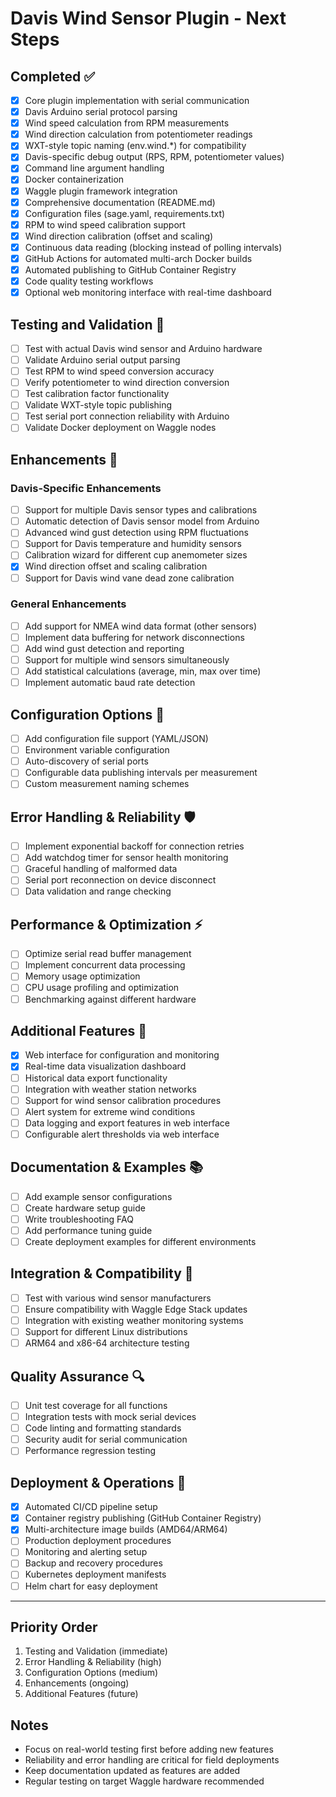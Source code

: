 # Davis Wind Sensor Plugin - Next Steps

## Completed ✅
- [x] Core plugin implementation with serial communication
- [x] Davis Arduino serial protocol parsing
- [x] Wind speed calculation from RPM measurements
- [x] Wind direction calculation from potentiometer readings
- [x] WXT-style topic naming (env.wind.*) for compatibility
- [x] Davis-specific debug output (RPS, RPM, potentiometer values)
- [x] Command line argument handling
- [x] Docker containerization
- [x] Waggle plugin framework integration
- [x] Comprehensive documentation (README.md)
- [x] Configuration files (sage.yaml, requirements.txt)
- [x] RPM to wind speed calibration support
- [x] Wind direction calibration (offset and scaling)
- [x] Continuous data reading (blocking instead of polling intervals)
- [x] GitHub Actions for automated multi-arch Docker builds
- [x] Automated publishing to GitHub Container Registry
- [x] Code quality testing workflows
- [x] Optional web monitoring interface with real-time dashboard

## Testing and Validation 🧪
- [ ] Test with actual Davis wind sensor and Arduino hardware
- [ ] Validate Arduino serial output parsing
- [ ] Test RPM to wind speed conversion accuracy
- [ ] Verify potentiometer to wind direction conversion
- [ ] Test calibration factor functionality
- [ ] Validate WXT-style topic publishing
- [ ] Test serial port connection reliability with Arduino
- [ ] Validate Docker deployment on Waggle nodes

## Enhancements 🚀

### Davis-Specific Enhancements
- [ ] Support for multiple Davis sensor types and calibrations
- [ ] Automatic detection of Davis sensor model from Arduino
- [ ] Advanced wind gust detection using RPM fluctuations
- [ ] Support for Davis temperature and humidity sensors
- [ ] Calibration wizard for different cup anemometer sizes
- [x] Wind direction offset and scaling calibration
- [ ] Support for Davis wind vane dead zone calibration

### General Enhancements
- [ ] Add support for NMEA wind data format (other sensors)
- [ ] Implement data buffering for network disconnections
- [ ] Add wind gust detection and reporting
- [ ] Support for multiple wind sensors simultaneously
- [ ] Add statistical calculations (average, min, max over time)
- [ ] Implement automatic baud rate detection

## Configuration Options 🔧
- [ ] Add configuration file support (YAML/JSON)
- [ ] Environment variable configuration
- [ ] Auto-discovery of serial ports
- [ ] Configurable data publishing intervals per measurement
- [ ] Custom measurement naming schemes

## Error Handling & Reliability 🛡️
- [ ] Implement exponential backoff for connection retries
- [ ] Add watchdog timer for sensor health monitoring
- [ ] Graceful handling of malformed data
- [ ] Serial port reconnection on device disconnect
- [ ] Data validation and range checking

## Performance & Optimization ⚡
- [ ] Optimize serial read buffer management
- [ ] Implement concurrent data processing
- [ ] Memory usage optimization
- [ ] CPU usage profiling and optimization
- [ ] Benchmarking against different hardware

## Additional Features 🎯
- [x] Web interface for configuration and monitoring
- [x] Real-time data visualization dashboard
- [ ] Historical data export functionality
- [ ] Integration with weather station networks
- [ ] Support for wind sensor calibration procedures
- [ ] Alert system for extreme wind conditions
- [ ] Data logging and export features in web interface
- [ ] Configurable alert thresholds via web interface

## Documentation & Examples 📚
- [ ] Add example sensor configurations
- [ ] Create hardware setup guide
- [ ] Write troubleshooting FAQ
- [ ] Add performance tuning guide
- [ ] Create deployment examples for different environments

## Integration & Compatibility 🔗
- [ ] Test with various wind sensor manufacturers
- [ ] Ensure compatibility with Waggle Edge Stack updates
- [ ] Integration with existing weather monitoring systems
- [ ] Support for different Linux distributions
- [ ] ARM64 and x86-64 architecture testing

## Quality Assurance 🔍
- [ ] Unit test coverage for all functions
- [ ] Integration tests with mock serial devices
- [ ] Code linting and formatting standards
- [ ] Security audit for serial communication
- [ ] Performance regression testing

## Deployment & Operations 🚀
- [x] Automated CI/CD pipeline setup
- [x] Container registry publishing (GitHub Container Registry)
- [x] Multi-architecture image builds (AMD64/ARM64)
- [ ] Production deployment procedures
- [ ] Monitoring and alerting setup
- [ ] Backup and recovery procedures
- [ ] Kubernetes deployment manifests
- [ ] Helm chart for easy deployment

---

## Priority Order
1. Testing and Validation (immediate)
2. Error Handling & Reliability (high)
3. Configuration Options (medium)
4. Enhancements (ongoing)
5. Additional Features (future)

## Notes
- Focus on real-world testing first before adding new features
- Reliability and error handling are critical for field deployments
- Keep documentation updated as features are added
- Regular testing on target Waggle hardware recommended 
